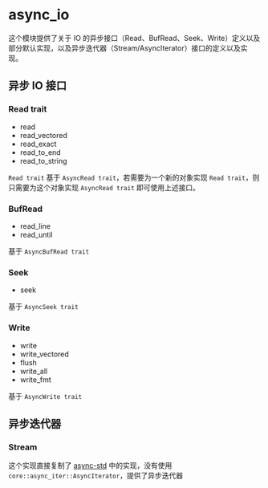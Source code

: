 # async_io

这个模块提供了关于 IO 的异步接口（Read、BufRead、Seek、Write）定义以及部分默认实现，以及异步迭代器（Stream/AsyncIterator）接口的定义以及实现。

## 异步 IO 接口

### Read trait

- read
- read_vectored
- read_exact
- read_to_end
- read_to_string

`Read trait` 基于 `AsyncRead trait`，若需要为一个新的对象实现 `Read trait`，则只需要为这个对象实现 `AsyncRead trait` 即可使用上述接口。

### BufRead

- read_line
- read_until

基于 `AsyncBufRead trait`

### Seek

- seek

基于 `AsyncSeek trait`

### Write

- write
- write_vectored
- flush
- write_all
- write_fmt

基于 `AsyncWrite trait`

## 异步迭代器

### Stream

这个实现直接复制了 [async-std](https://github.com/async-rs/async-std/tree/main) 中的实现，没有使用 `core::async_iter::AsyncIterator`，提供了异步迭代器
